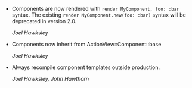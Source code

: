 *   Components are now rendered with `render MyComponent, foo: :bar` syntax. The existing `render MyComponent.new(foo: :bar)` syntax will be deprecated in version 2.0.

    *Joel Hawksley*

*   Components now inherit from ActionView::Component::base

    *Joel Hawksley*

*   Always recompile component templates outside production.

    *Joel Hawksley, John Hawthorn*
